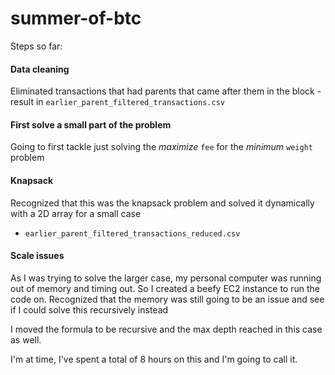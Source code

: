 # summer-of-btc

Steps so far:

#### Data cleaning

Eliminated transactions that had parents that came after them in the block - result
in `earlier_parent_filtered_transactions.csv`

#### First solve a small part of the problem

Going to first tackle just solving the _maximize_ `fee` for the _minimum_ `weight` problem

#### Knapsack

Recognized that this was the knapsack problem and solved it dynamically with a 2D array for a small case
- `earlier_parent_filtered_transactions_reduced.csv`

#### Scale issues

As I was trying to solve the larger case, my personal computer was running out of memory and timing out. So I created a
beefy EC2 instance to run the code on. Recognized that the memory was still going to be an issue and see if I could
solve this recursively instead

I moved the formula to be recursive and the max depth reached in this case as well.

I'm at time, I've spent a total of 8 hours on this and I'm going to call it. 
